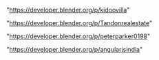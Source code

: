"https://developer.blender.org/p/kidoovilla"

"https://developer.blender.org/p/Tandonrealestate"

 
"https://developer.blender.org/p/peterparker0198"


"https://developer.blender.org/p/angularjsindia"


 
